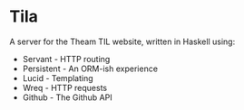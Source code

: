 # Tila

A server for the Theam TIL website, written in Haskell using:

* Servant - HTTP routing
* Persistent - An ORM-ish experience
* Lucid - Templating
* Wreq - HTTP requests
* Github - The Github API

